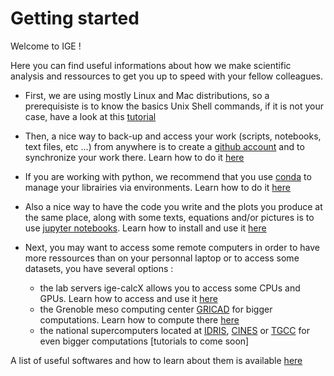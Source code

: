 # Getting started

Welcome to IGE !

Here you can find useful informations about how we make scientific analysis and ressources to get you up to speed with your fellow colleagues.

 - First, we are using mostly Linux and Mac distributions, so a prerequisiste is to know the basics Unix Shell commands, if it is not your case, have a look at this [tutorial](https://swcarpentry.github.io/shell-novice/)

 - Then, a nice way to back-up and access your work (scripts, notebooks, text files, etc ...) from anywhere is to create a [github account](https://github.com/) and to synchronize your work there. Learn how to do it [here](https://github.com/meom-group/tutos/blob/master/git-github.md)
 
 - If you are working with python, we recommend that you use [conda](https://docs.conda.io/en/latest/) to manage your librairies via environments. Learn how to do it [here](https://github.com/meom-group/tutos/blob/master/conda.md)
 
 - Also a nice way to have the code you write and the plots you produce at the same place, along with some texts, equations and/or pictures is to use [jupyter notebooks](https://jupyter.org/). Learn how to install and use it [here](jupyter.md)

 - Next, you may want to access some remote computers in order to have more ressources than on your personnal laptop or to access some datasets, you have several options :
    - the lab servers ige-calcX allows you to access some CPUs and GPUs. Learn how to access and use it [here](https://ige-calcul.github.io/public-docs/docs/clusters/Ige/ige-calcul1.html#)
    - the Grenoble meso computing center [GRICAD](https://gricad.univ-grenoble-alpes.fr/) for bigger computations. Learn how to compute there [here](https://ige-calcul.github.io/public-docs/docs/clusters/Gricad/dahu.html#)
    - the national supercomputers located at [IDRIS](http://www.idris.fr/), [CINES](https://www.cines.fr/) or [TGCC](https://www-hpc.cea.fr/fr/complexe/tgcc-JoliotCurie.htm) for even bigger computations [tutorials to come soon]
  
A list of useful softwares and how to learn about them is available [here](https://github.com/meom-group/tutos/blob/master/software.md)

